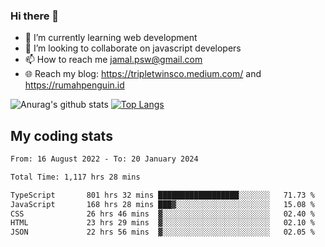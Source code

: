 ### Hi there 👋

<!--
**padepokanpenguin/padepokanpenguin** is a ✨ _special_ ✨ repository because its `README.md` (this file) appears on your GitHub profile.
-->

- 🌱 I’m currently learning  web development
- 👯 I’m looking to collaborate on javascript developers
- 📫 How to reach me jamal.psw@gmail.com
- 🌐 Reach my blog:
   https://tripletwinsco.medium.com/ and
   https://rumahpenguin.id

![Anurag's github stats](https://github-readme-stats.vercel.app/api?username=padepokanpenguin&count_private=true&disable_animations=false&show_icons=true&theme=default)
[![Top Langs](https://github-readme-stats.vercel.app/api/top-langs/?username=padepokanpenguin&theme=default&layout=compact)](https://github.com/padepokanpenguin)

## My coding stats

<!--START_SECTION:waka-->

```txt
From: 16 August 2022 - To: 20 January 2024

Total Time: 1,117 hrs 28 mins

TypeScript       801 hrs 32 mins ██████████████████░░░░░░░   71.73 %
JavaScript       168 hrs 28 mins ███▓░░░░░░░░░░░░░░░░░░░░░   15.08 %
CSS              26 hrs 46 mins  ▓░░░░░░░░░░░░░░░░░░░░░░░░   02.40 %
HTML             23 hrs 29 mins  ▓░░░░░░░░░░░░░░░░░░░░░░░░   02.10 %
JSON             22 hrs 56 mins  ▓░░░░░░░░░░░░░░░░░░░░░░░░   02.05 %
```

<!--END_SECTION:waka-->


